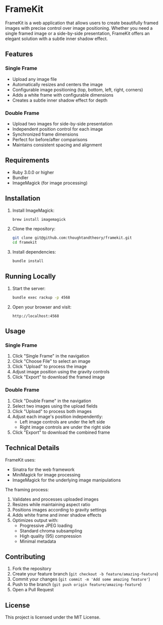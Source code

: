 # FrameKit

FrameKit is a web application that allows users to create beautifully framed images with precise control over image positioning. Whether you need a single framed image or a side-by-side presentation, FrameKit offers an elegant solution with a subtle inner shadow effect.

## Features

### Single Frame
- Upload any image file
- Automatically resizes and centers the image
- Configurable image positioning (top, bottom, left, right, corners)
- Adds a white frame with configurable dimensions
- Creates a subtle inner shadow effect for depth

### Double Frame
- Upload two images for side-by-side presentation
- Independent position control for each image
- Synchronized frame dimensions
- Perfect for before/after comparisons
- Maintains consistent spacing and alignment

## Requirements

- Ruby 3.0.0 or higher
- Bundler
- ImageMagick (for image processing)

## Installation

1. Install ImageMagick:
   ```bash
   brew install imagemagick
   ```

2. Clone the repository:
   ```bash
   git clone git@github.com:thoughtandtheory/framekit.git
   cd framekit
   ```

3. Install dependencies:
   ```bash
   bundle install
   ```

## Running Locally

1. Start the server:
   ```bash
   bundle exec rackup -p 4568
   ```

2. Open your browser and visit:
   ```
   http://localhost:4568
   ```

## Usage

### Single Frame
1. Click "Single Frame" in the navigation
2. Click "Choose File" to select an image
3. Click "Upload" to process the image
4. Adjust image position using the gravity controls
5. Click "Export" to download the framed image

### Double Frame
1. Click "Double Frame" in the navigation
2. Select two images using the upload fields
3. Click "Upload" to process both images
4. Adjust each image's position independently:
   - Left image controls are under the left side
   - Right image controls are under the right side
5. Click "Export" to download the combined frame

## Technical Details

FrameKit uses:
- Sinatra for the web framework
- MiniMagick for image processing
- ImageMagick for the underlying image manipulations

The framing process:
1. Validates and processes uploaded images
2. Resizes while maintaining aspect ratio
3. Positions images according to gravity settings
4. Adds white frame and inner shadow effects
5. Optimizes output with:
   - Progressive JPEG loading
   - Standard chroma subsampling
   - High quality (95) compression
   - Minimal metadata

## Contributing

1. Fork the repository
2. Create your feature branch (`git checkout -b feature/amazing-feature`)
3. Commit your changes (`git commit -m 'Add some amazing feature'`)
4. Push to the branch (`git push origin feature/amazing-feature`)
5. Open a Pull Request

## License

This project is licensed under the MIT License.
